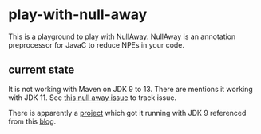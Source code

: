 # play-with-null-away

This is a playground to play with [NullAway](https://github.com/uber/NullAway). NullAway is an annotation preprocessor for JavaC to reduce NPEs in your code.

## current state

It is not working with Maven on JDK 9 to 13. There are mentions it working with JDK 11.
See [this null away issue](https://github.com/uber/NullAway/issues/259) to track issue.

There is apparently a [project](https://github.com/otr4j/otr4j/blob/fd42a4e73ed52d5baf7ae4f7850b6c876a1702ce/pom.xml) which got it running with JDK 9 referenced from this [blog](https://www.dannyvanheumen.nl/post/java-compile-time-static-analysis-with-errorprone-and-nullaway/).
